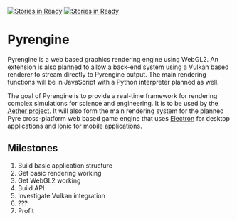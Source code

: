 [![Stories in Ready](https://badge.waffle.io/pyre-io/pyrengine.png?label=ready&title=Ready)](https://waffle.io/pyre-io/pyrengine?utm_source=badge)
[![Stories in Ready](https://badge.waffle.io/pyre-io/pyrengine.png?label=ready&title=Ready)](https://waffle.io/pyre-io/pyrengine?utm_source=badge)
# Pyrengine

Pyrengine is a web based graphics rendering engine using WebGL2. An extension is also planned to allow a back-end system using a Vulkan based renderer to stream directly to Pyrengine output. The main rendering functions will be in JavaScript with a Python interpreter planned as well.

The goal of Pyrengine is to provide a real-time framework for rendering complex simulations for science and engineering. It is to be used by the [Aether project](https://github.com/alchemy-dev/aether). It will also form the main rendering system for the planned Pyre cross-platform web based game engine that uses [Electron](https://electron.atom.io) for desktop applications and [Ionic](http://ionicframework.com) for mobile applications.

## Milestones
1. Build basic application structure
2. Get basic rendering working
3. Get WebGL2 working
4. Build API
5. Investigate Vulkan integration
6. ???
7. Profit
